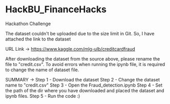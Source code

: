 # HackBU_FinanceHacks
Hackathon Challenge 

The dataset couldn't be uploaded due to the size limit in Git. So, I have attached the link to the dataset

URL Link -> https://www.kaggle.com/mlg-ulb/creditcardfraud

After downloading the dataset from the source above, please rename the file to "credit.csv". 
To avoid errors when running the ipynb file, it is required to change the name of dataset file. 

SUMMARY ->
Step 1 - Download the dataset 
Step 2 - Change the dataset name to "credit.csv"
Step 3 - Open the Fraud_detection.ipynb
Step 4 - Set the path of the dir where you have downloaded and placed the dataset and ipynb files.
Step 5 - Run the code :)




